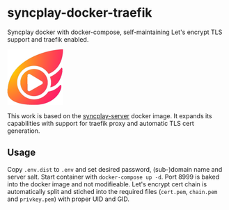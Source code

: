 # syncplay-docker-traefik

Syncplay docker with docker-compose, self-maintaining Let's encrypt TLS support and traefik enabled.

![syncplay](https://raw.githubusercontent.com/Syncplay/syncplay/master/syncplay/resources/hicolor/128x128/apps/syncplay.png) 

This work is based on the [syncplay-server](https://github.com/NinetailLabs/syncplay-server) docker image. It expands its capabilities with support for traefik proxy and automatic TLS cert generation.

## Usage

Copy ``.env.dist`` to ``.env`` and set desired password, (sub-)domain name and server salt. Start container with ``docker-compose up -d``. Port 8999 is baked into the docker image and not modifieable. Let's encrypt cert chain is automatically split and stiched into the required files (``cert.pem``, ``chain.pem`` and ``privkey.pem``) with proper UID and GID.
